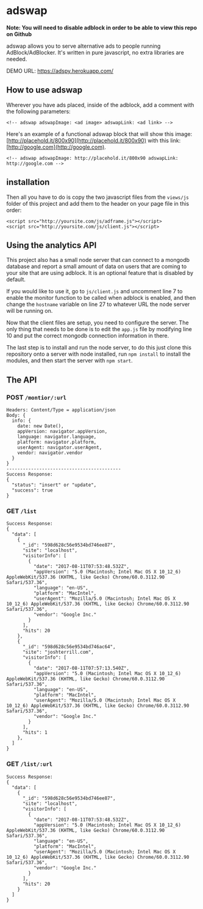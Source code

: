 # adswap

**Note: You will need to disable adblock in order to be able to view this repo on Github**

adswap allows you to serve alternative ads to people running AdBlock/AdBlocker. It's written in pure javascript, no extra libraries are needed.

DEMO URL: https://adspy.herokuapp.com/

## How to use adswap

Wherever you have ads placed, inside of the adblock, add a comment with the following parameters:

```
<!-- adswap adswapImage: <ad image> adswapLink: <ad link> -->
```

Here's an example of a functional adswap block that will show this image: [http://placehold.it/800x90](http://placehold.it/800x90) with this link: [http://google.com](http://google.com).

```
<!-- adswap adswapImage: http://placehold.it/800x90 adswapLink: http://google.com -->
```

## installation

Then all you have to do is copy the two javascript files from the `views/js` folder of this project and add them to the header on your page file in this order:
```
<script src="http://yoursite.com/js/adframe.js"></script>  
<script src="http://yoursite.com/js/client.js"></script>
```


## Using the analytics API
This project also has a small node server that can connect to a mongodb database and report a small amount of data on users that are coming to your site that are using adblock. It is an optional feature that is disabled by default.

If you would like to use it, go to `js/client.js` and uncomment line 7 to enable the monitor function to be called when adblock is enabled, and then change the `hostname` variable on line 27 to whatever URL the node server will be running on.

Now that the client files are setup, you need to configure the server. The only thing that needs to be done is to edit the `app.js` file by modifying line 10 and put the correct mongodb connection information in there.

The last step is to install and run the node server, to do this just clone this repository onto a server with node installed, run `npm install` to install the modules, and then start the server with `npm start`.

## The API

### POST `/montior/:url`
```
Headers: Content/Type = application/json
Body: {
  info: {
	date: new Date(),
	appVersion: navigator.appVersion,
	language: navigator.language,
	platform: navigator.platform,
	userAgent: navigator.userAgent,
	vendor: navigator.vendor
  }
}
------------------------------------------
Success Response:
{
  "status": "insert" or "update",
  "success": true
}
```

### GET `/list`
```
Success Response:
{
  "data": [
    {
      "_id": "598d628c56e9534bd746ee87",
      "site": "localhost",
      "visitorInfo": [
        {
          "date": "2017-08-11T07:53:48.532Z",
          "appVersion": "5.0 (Macintosh; Intel Mac OS X 10_12_6) AppleWebKit/537.36 (KHTML, like Gecko) Chrome/60.0.3112.90 Safari/537.36",
          "language": "en-US",
          "platform": "MacIntel",
          "userAgent": "Mozilla/5.0 (Macintosh; Intel Mac OS X 10_12_6) AppleWebKit/537.36 (KHTML, like Gecko) Chrome/60.0.3112.90 Safari/537.36",
          "vendor": "Google Inc."
        }
      ],
      "hits": 20
    },
    {
      "_id": "598d628c56e9534bd746ac64",
      "site": "joshterrill.com",
      "visitorInfo": [
        {
          "date": "2017-08-11T07:57:13.540Z",
          "appVersion": "5.0 (Macintosh; Intel Mac OS X 10_12_6) AppleWebKit/537.36 (KHTML, like Gecko) Chrome/60.0.3112.90 Safari/537.36",
          "language": "en-US",
          "platform": "MacIntel",
          "userAgent": "Mozilla/5.0 (Macintosh; Intel Mac OS X 10_12_6) AppleWebKit/537.36 (KHTML, like Gecko) Chrome/60.0.3112.90 Safari/537.36",
          "vendor": "Google Inc."
        }
      ],
      "hits": 1
    },
  ]
}
```

### GET `/list/:url`
```
Success Response:
{
  "data": [
    {
      "_id": "598d628c56e9534bd746ee87",
      "site": "localhost",
      "visitorInfo": [
        {
          "date": "2017-08-11T07:53:48.532Z",
          "appVersion": "5.0 (Macintosh; Intel Mac OS X 10_12_6) AppleWebKit/537.36 (KHTML, like Gecko) Chrome/60.0.3112.90 Safari/537.36",
          "language": "en-US",
          "platform": "MacIntel",
          "userAgent": "Mozilla/5.0 (Macintosh; Intel Mac OS X 10_12_6) AppleWebKit/537.36 (KHTML, like Gecko) Chrome/60.0.3112.90 Safari/537.36",
          "vendor": "Google Inc."
        }
      ],
      "hits": 20
    }
  ]
}
```
